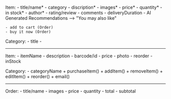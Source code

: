 Item:
    - title/name*
    - category
    - discription*
    - images*
    - price*
    - quantity*
    - in stock*
    - author*
    - rating/review
    - comments
    - deliveryDuration
    - AI Generated Recommendations --> "You may also like"

    - add to cart (Order)
    - buy it now (Order)

Category:
    - title
    - 


------------------------------------------------------------------


Item:
    - itemName
    - description
    - barcode/id
    - price
    - photo
    - reorder
    - inStock

Category:
    - categoryName
    + purchaseItem()
    + addItem()
    + removeItem()
    + editItem()
    + reorder()
    + email()


------------------------------------------------------------------


Order:
    - title/name
    - images
    - price
    - quantity
    - total
    - subtotal